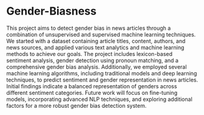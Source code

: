 # Gender-Biasness
This project aims to detect gender bias in news articles through a combination of unsupervised and supervised machine learning techniques. We started with a dataset containing article titles, content, authors, and news sources, and applied various text analytics and machine learning methods to achieve our goals. The project includes lexicon-based sentiment analysis, gender detection using pronoun matching, and a comprehensive gender bias analysis. Additionally, we employed several machine learning algorithms, including traditional models and deep learning techniques, to predict sentiment and gender representation in news articles. Initial findings indicate a balanced representation of genders across different sentiment categories. Future work will focus on fine-tuning models, incorporating advanced NLP techniques, and exploring additional factors for a more robust gender bias detection system.
